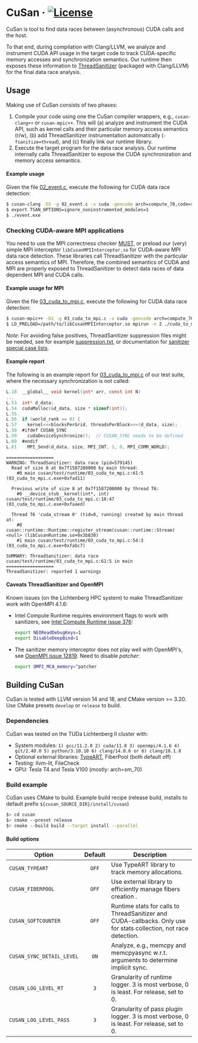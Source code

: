 # CuSan  &middot; [![License](https://img.shields.io/badge/License-BSD%203--Clause-blue.svg)](https://opensource.org/licenses/BSD-3-Clause)

CuSan is tool to find data races between (asynchronous) CUDA calls and the host.

To that end, during compilation with Clang/LLVM, we analyze and instrument CUDA API usage in the target code to track CUDA-specific memory accesses and synchronization semantics.
Our runtime then exposes these information to [ThreadSanitizer](https://clang.llvm.org/docs/ThreadSanitizer.html) (packaged with Clang/LLVM) for the final data race analysis.


## Usage

Making use of CuSan consists of two phases:

1. Compile your code using one the CuSan compiler wrappers, e.g., `cusan-clang++` or `cusan-mpic++`.
This will (a) analyze and instrument the CUDA API, such as kernel calls and their particular memory access semantics (r/w), (b) add ThreadSanitizer instrumentation automatically (`-fsanitize=thread`), and (c) finally link our runtime library.
2. Execute the target program for the data race analysis. Our runtime internally calls ThreadSanitizer to expose the CUDA synchronization and memory access semantics. 

#### Example usage
Given the file [02_event.c](test/runtime/02_event.c), execute the following for CUDA data race detection:

```bash
$ cusan-clang -O3 -g 02_event.c -x cuda -gencode arch=compute_70,code=sm_70 -o event.exe
$ export TSAN_OPTIONS=ignore_noninstrumented_modules=1
$ ./event.exe
```

### Checking CUDA-aware MPI applications
You need to use the MPI correctness checker [MUST](https://hpc.rwth-aachen.de/must/), or preload our (very) simple MPI interceptor `libCusanMPIInterceptor.so` for CUDA-aware MPI data race detection.
These libraries call ThreadSanitizer with the particular access semantics of MPI. 
Therefore, the combined semantics of CUDA and MPI are properly exposed to ThreadSanitizer to detect data races of data dependent MPI and CUDA calls.

#### Example usage for MPI
Given the file [03_cuda_to_mpi.c](test/runtime/03_cuda_to_mpi.c), execute the following for CUDA data race detection:

```bash
$ cusan-mpic++ -O3 -g 03_cuda_to_mpi.c -x cuda -gencode arch=compute_70,code=sm_70 -o cuda_to_mpi.exe
$ LD_PRELOAD=/path/to/libCusanMPIInterceptor.so mpirun -n 2 ./cuda_to_mpi.exe
```

*Note*: For avoiding false positives, ThreadSanitizer suppression files might be needed, see for example [suppression.txt](test/runtime/suppressions.txt), or documentation for [sanitizer special case lists](https://clang.llvm.org/docs/SanitizerSpecialCaseList.html).

#### Example report
The following is an example report for [03_cuda_to_mpi.c](test/runtime/03_cuda_to_mpi.c) of our test suite, where the necessary synchronization is not called:
```c
L.18  __global__ void kernel(int* arr, const int N)
...
L.53  int* d_data;
L.54  cudaMalloc(&d_data, size * sizeof(int));
L.55
L.56  if (world_rank == 0) {
L.57    kernel<<<blocksPerGrid, threadsPerBlock>>>(d_data, size);
L.58  #ifdef CUSAN_SYNC
L.59    cudaDeviceSynchronize();  // CUSAN_SYNC needs to be defined
L.60  #endif
L.61    MPI_Send(d_data, size, MPI_INT, 1, 0, MPI_COMM_WORLD);
```
```
==================
WARNING: ThreadSanitizer: data race (pid=579145)
  Read of size 8 at 0x7f1587200000 by main thread:
    #0 main cusan/test/runtime/03_cuda_to_mpi.c:61:5 (03_cuda_to_mpi.c.exe+0xfad11)

  Previous write of size 8 at 0x7f1587200000 by thread T6:
    #0 __device_stub__kernel(int*, int) cusan/test/runtime/03_cuda_to_mpi.c:18:47 (03_cuda_to_mpi.c.exe+0xfaaed)

  Thread T6 'cuda_stream 0' (tid=0, running) created by main thread at:
    #0 cusan::runtime::Runtime::register_stream(cusan::runtime::Stream) <null> (libCusanRuntime.so+0x3b830)
    #1 main cusan/test/runtime/03_cuda_to_mpi.c:54:3 (03_cuda_to_mpi.c.exe+0xfabc7)

SUMMARY: ThreadSanitizer: data race cusan/test/runtime/03_cuda_to_mpi.c:61:5 in main
==================
ThreadSanitizer: reported 1 warnings
```

#### Caveats ThreadSanitizer and OpenMPI
Known issues (on the Lichtenberg HPC system) to make ThreadSanitizer work with OpenMPI 4.1.6:
- Intel Compute Runtime requires environment flags to work with sanitizers, see [Intel Compute Runtime issue 376](https://github.com/intel/compute-runtime/issues/376):
  ```bash
  export NEOReadDebugKeys=1
  export DisableDeepBind=1
  ```
- The sanitizer memory interceptor does not play well with OpenMPI's, see [OpenMPI issue 12819](https://github.com/open-mpi/ompi/issues/12819). Need to disable *patcher*:
  ```bash
  export OMPI_MCA_memory=^patcher
  ```

## Building CuSan

CuSan is tested with LLVM version 14 and 18, and CMake version >= 3.20. Use CMake presets `develop` or `release`
to build.

### Dependencies
CuSan was tested on the TUDa Lichtenberg II cluster with:
- System modules: `1) gcc/11.2.0 2) cuda/11.8 3) openmpi/4.1.6 4) git/2.40.0 5) python/3.10.10 6) clang/14.0.6 or 6) clang/18.1.8`
- Optional external libraries: [TypeART](https://github.com/tudasc/TypeART/tree/v1.9.0b-cuda.1), FiberPool (both default off)
- Testing: llvm-lit, FileCheck
- GPU: Tesla T4 and Tesla V100 (mostly: arch=sm_70)

### Build example

CuSan uses CMake to build. Example build recipe (release build, installs to default prefix
`${cusan_SOURCE_DIR}/install/cusan`)

```sh
$> cd cusan
$> cmake --preset release
$> cmake --build build --target install --parallel
```

#### Build options

| Option                       | Default | Description                                                                                       |
|------------------------------|:-------:|---------------------------------------------------------------------------------------------------|
| `CUSAN_TYPEART`              |  `OFF`  | Use TypeART library to track memory allocations.                                      |
| `CUSAN_FIBERPOOL`            |  `OFF`  | Use external library to efficiently manage fibers creation .                                      |
| `CUSAN_SOFTCOUNTER`          |  `OFF`  | Runtime stats for calls to ThreadSanitizer and CUDA-callbacks. Only use for stats collection, not race detection.   |
| `CUSAN_SYNC_DETAIL_LEVEL`    |  `ON`   | Analyze, e.g., memcpy and memcpyasync w.r.t. arguments to determine implicit sync.                |
| `CUSAN_LOG_LEVEL_RT`         |  `3`    | Granularity of runtime logger. 3 is most verbose, 0 is least. For release, set to 0.              |
| `CUSAN_LOG_LEVEL_PASS`         |  `3`    | Granularity of pass plugin logger. 3 is most verbose, 0 is least. For release, set to 0.              |
